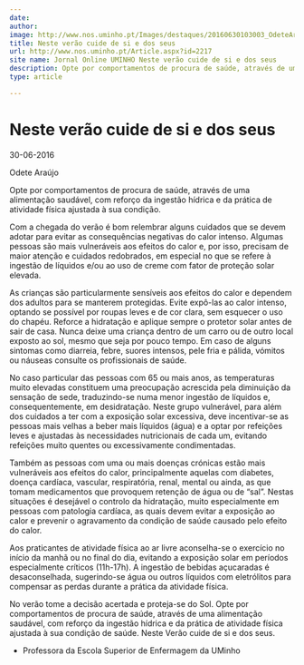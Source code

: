 ```yaml
---
date: 
author: 
image: http://www.nos.uminho.pt/Images/destaques/20160630103003_OdeteArajo.jpg
title: Neste verão cuide de si e dos seus
url: http://www.nos.uminho.pt/Article.aspx?id=2217
site name: Jornal Online UMINHO Neste verão cuide de si e dos seus
description: Opte por comportamentos de procura de saúde, através de uma alimentação saudável, com reforço da ingestão hídrica e da prática de atividade física ajustada à sua condição.
type: article

---
```

# Neste verão cuide de si e dos seus


30-06-2016

Odete Araújo

Opte por comportamentos de procura de saúde, através de uma alimentação saudável, com reforço da ingestão hídrica e da prática de atividade física ajustada à sua condição.

Com a chegada do verão é bom relembrar alguns cuidados que se devem adotar para evitar as consequências negativas do calor intenso. Algumas pessoas são mais vulneráveis aos efeitos do calor e, por isso, precisam de maior atenção e cuidados redobrados, em especial no que se refere à ingestão de líquidos e/ou ao uso de creme com fator de proteção solar elevada.

As crianças são particularmente sensíveis aos efeitos do calor e dependem dos adultos para se manterem protegidas. Evite expô-las ao calor intenso, optando se possível por roupas leves e de cor clara, sem esquecer o uso do chapéu. Reforce a hidratação e aplique sempre o protetor solar antes de sair de casa. Nunca deixe uma criança dentro de um carro ou de outro local exposto ao sol, mesmo que seja por pouco tempo. Em caso de alguns sintomas como diarreia, febre, suores intensos, pele fria e pálida, vómitos ou náuseas consulte os profissionais de saúde.

No caso particular das pessoas com 65 ou mais anos, as temperaturas muito elevadas constituem uma preocupação acrescida pela diminuição da sensação de sede, traduzindo-se numa menor ingestão de líquidos e, consequentemente, em desidratação. Neste grupo vulnerável, para além dos cuidados a ter com a exposição solar excessiva, deve incentivar-se as pessoas mais velhas a beber mais líquidos (água) e a optar por refeições leves e ajustadas às necessidades nutricionais de cada um, evitando refeições muito quentes ou excessivamente condimentadas.

Também as pessoas com uma ou mais doenças crónicas estão mais vulneráveis aos efeitos do calor, principalmente aquelas com diabetes, doença cardíaca, vascular, respiratória, renal, mental ou ainda, as que tomam medicamentos que provoquem retenção de água ou de “sal”. Nestas situações é desejável o controlo da hidratação, muito especialmente em pessoas com patologia cardíaca, as quais devem evitar a exposição ao calor e prevenir o agravamento da condição de saúde causado pelo efeito do calor.

Aos praticantes de atividade física ao ar livre aconselha-se o exercício no início da manhã ou no final do dia, evitando a exposição solar em períodos especialmente críticos (11h-17h). A ingestão de bebidas açucaradas é desaconselhada, sugerindo-se água ou outros líquidos com eletrólitos para compensar as perdas durante a prática da atividade física.

No verão tome a decisão acertada e proteja-se do Sol. Opte por comportamentos de procura de saúde, através de uma alimentação saudável, com reforço da ingestão hídrica e da prática de atividade física ajustada à sua condição de saúde. Neste Verão cuide de si e dos seus.

* Professora da Escola Superior de Enfermagem da UMinho 

